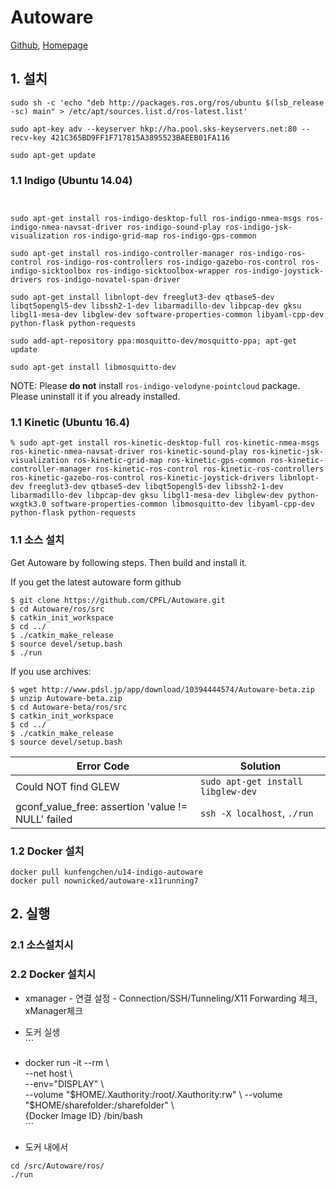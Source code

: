 # Autoware

[Github](https://github.com/CPFL/Autoware), [Homepage](https://www.autoware.ai/)

## 1. 설치

```
sudo sh -c 'echo "deb http://packages.ros.org/ros/ubuntu $(lsb_release -sc) main" > /etc/apt/sources.list.d/ros-latest.list'

sudo apt-key adv --keyserver hkp://ha.pool.sks-keyservers.net:80 --recv-key 421C365BD9FF1F717815A3895523BAEEB01FA116

sudo apt-get update

```


### 1.1 Indigo (Ubuntu 14.04)

```


sudo apt-get install ros-indigo-desktop-full ros-indigo-nmea-msgs ros-indigo-nmea-navsat-driver ros-indigo-sound-play ros-indigo-jsk-visualization ros-indigo-grid-map ros-indigo-gps-common

sudo apt-get install ros-indigo-controller-manager ros-indigo-ros-control ros-indigo-ros-controllers ros-indigo-gazebo-ros-control ros-indigo-sicktoolbox ros-indigo-sicktoolbox-wrapper ros-indigo-joystick-drivers ros-indigo-novatel-span-driver

sudo apt-get install libnlopt-dev freeglut3-dev qtbase5-dev libqt5opengl5-dev libssh2-1-dev libarmadillo-dev libpcap-dev gksu libgl1-mesa-dev libglew-dev software-properties-common libyaml-cpp-dev python-flask python-requests

sudo add-apt-repository ppa:mosquitto-dev/mosquitto-ppa; apt-get update

sudo apt-get install libmosquitto-dev
```

NOTE: Please **do not** install `ros-indigo-velodyne-pointcloud` package. Please uninstall it if you already installed.

### 1.1 Kinetic (Ubuntu 16.4)

```
% sudo apt-get install ros-kinetic-desktop-full ros-kinetic-nmea-msgs ros-kinetic-nmea-navsat-driver ros-kinetic-sound-play ros-kinetic-jsk-visualization ros-kinetic-grid-map ros-kinetic-gps-common ros-kinetic-controller-manager ros-kinetic-ros-control ros-kinetic-ros-controllers ros-kinetic-gazebo-ros-control ros-kinetic-joystick-drivers libnlopt-dev freeglut3-dev qtbase5-dev libqt5opengl5-dev libssh2-1-dev libarmadillo-dev libpcap-dev gksu libgl1-mesa-dev libglew-dev python-wxgtk3.0 software-properties-common libmosquitto-dev libyaml-cpp-dev python-flask python-requests

```

### 1.1 소스 설치

Get Autoware by following steps. Then build and install it.

If you get the latest autoware form github

```shell
$ git clone https://github.com/CPFL/Autoware.git
$ cd Autoware/ros/src
$ catkin_init_workspace
$ cd ../
$ ./catkin_make_release
$ source devel/setup.bash
$ ./run
```

If you use archives:

```shell
$ wget http://www.pdsl.jp/app/download/10394444574/Autoware-beta.zip
$ unzip Autoware-beta.zip
$ cd Autoware-beta/ros/src
$ catkin_init_workspace
$ cd ../
$ ./catkin_make_release
$ source devel/setup.bash
```

|Error Code | Solution|
|-|-|
|Could NOT find GLEW | `sudo apt-get install libglew-dev`|
|gconf_value_free: assertion 'value != NULL' failed | `ssh -X localhost`, `./run`|



### 1.2 Docker 설치

```
docker pull kunfengchen/u14-indigo-autoware 
docker pull nownicked/autoware-x11running7
```

## 2. 실행

### 2.1 소스설치시

### 2.2 Docker 설치시

* xmanager - 연결 설정 - Connection/SSH/Tunneling/X11 Forwarding 체크, xManager체크

* 도커 실생   
  \`\`\`

* docker run -it --rm \  
   --net host \  
   --env="DISPLAY" \  
   --volume "$HOME/.Xauthority:/root/.Xauthority:rw" \  
   --volume "$HOME/sharefolder:/sharefolder" \  
   {Docker Image ID} /bin/bash  
  \`\`\`

* 도커 내에서

```
cd /src/Autoware/ros/
./run
```



